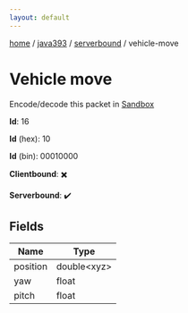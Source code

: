 ```yaml
---
layout: default
---
```


[home](/)  /  [java393](/protocol/java393)  /  [serverbound](/protocol/java393/serverbound)  /  vehicle-move

# Vehicle move

Encode/decode this packet in [Sandbox](../../../sandbox/java393#Serverbound.VehicleMove)

**Id**: 16

**Id** (hex): 10

**Id** (bin): 00010000

**Clientbound**: ✖️

**Serverbound**: ✔️

## Fields

Name | Type
---|---
position | double&lt;xyz&gt;
yaw | float
pitch | float
